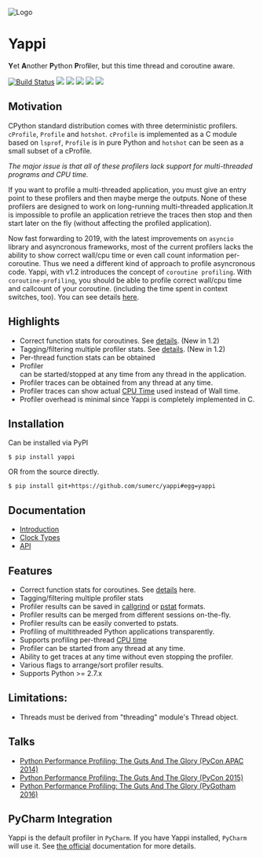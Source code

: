 ![Logo](https://camo.githubusercontent.com/628c5a0da5ce146f500b1ee43af6dcca3f4a6023/68747470733a2f2f692e696d6775722e636f6d2f78786d67476d6e2e706e67)
# Yappi
**Y**et **A**nother **P**ython **P**rof**i**ler, but this time thread and coroutine aware.

[![Build Status](https://www.travis-ci.org/sumerc/yappi.svg?branch=master)](https://www.travis-ci.org/sumerc/yappi)
![](https://img.shields.io/pypi/v/yappi.svg)
![](https://img.shields.io/pypi/dw/yappi.svg)
![](https://img.shields.io/pypi/pyversions/yappi.svg)
![](https://img.shields.io/github/last-commit/sumerc/yappi.svg)
![](https://img.shields.io/github/license/sumerc/yappi.svg)


## Motivation

CPython standard distribution comes with three deterministic profilers. `cProfile`, `Profile` and `hotshot`. `cProfile` is implemented as a C module based on `lsprof`, `Profile` is in pure Python and `hotshot` can be seen as a small subset of a cProfile. 

*The major issue is that all of these profilers lack support for multi-threaded programs and CPU time.*

If you want to profile a  multi-threaded application, you must give an entry point to these profilers and then maybe merge the outputs. None of these profilers are designed to work on long-running multi-threaded application.It is impossible to profile an application retrieve the traces then stop and then start later on the fly (without affecting the profiled application). 

Now fast forwarding to 2019, with the latest improvements on `asyncio` library and asyncronous frameworks, most of the current profilers lacks the ability to show correct wall/cpu time or even call count information per-coroutine. Thus we need a different kind of approach to profile asyncronous code. Yappi, with v1.2 introduces the concept of `coroutine profiling`. With `coroutine-profiling`, you should be able to profile correct wall/cpu time and callcount of your coroutine. (including the time spent in context switches, too).
You can see details [here](doc/coroutine_profiling.md).


## Highlights
- Correct function stats for coroutines. See [details](doc/coroutine_profiling.md). (New in 1.2)
- Tagging/filtering multiple profiler stats. See [details](doc/api.md#set_tag_callback). (New in 1.2)
- Per-thread function stats can be obtained
- Profiler can be started/stopped at any time from any thread in the application.
- Profiler traces can be obtained from any thread at any time.
- Profiler traces can show actual [CPU Time](http://en.wikipedia.org/wiki/CPU_time) used instead of Wall time.
- Profiler overhead is minimal since Yappi is completely implemented in C.

## Installation

Can be installed via PyPI

```
$ pip install yappi
```

OR from the source directly.

```
$ pip install git+https://github.com/sumerc/yappi#egg=yappi
```

## Documentation

- [Introduction](https://github.com/sumerc/yappi/blob/master/doc/introduction.md)
- [Clock Types](https://github.com/sumerc/yappi/blob/master/doc/clock_types.md)
- [API](https://github.com/sumerc/yappi/blob/master/doc/api.md)

## Features
- Correct function stats for coroutines. See [details](https://github.com/sumerc/yappi/blob/master/doc/coroutine_profiling) here.
- Tagging/filtering multiple profiler stats
- Profiler results can be saved in [callgrind](http://valgrind.org/docs/manual/cl-format.html) or [pstat](http://docs.python.org/3.4/library/profile.html#pstats.Stats) formats. 
- Profiler results can be merged from different sessions on-the-fly.
- Profiler results can be easily converted to pstats.
- Profiling of multithreaded Python applications transparently.
- Supports profiling per-thread [CPU time](http://en.wikipedia.org/wiki/CPU_time)
- Profiler can be started from any thread at any time.
- Ability to get traces at any time without even stopping the profiler.
- Various flags to arrange/sort profiler results.
- Supports Python >= 2.7.x

## Limitations:
* Threads must be derived from "threading" module's Thread object.

## Talks

- [Python Performance Profiling: The Guts And The Glory (PyCon APAC 2014)](https://www.youtube.com/watch?v=BOKcZjI5zME)
- [Python Performance Profiling: The Guts And The Glory (PyCon 2015)](https://www.youtube.com/watch?v=4uJWWXYHxaM)
- [Python Performance Profiling: The Guts And The Glory (PyGotham 2016)](https://www.youtube.com/watch?v=EJ87Kfzvnbs)

## PyCharm Integration

Yappi is the default profiler in `PyCharm`. If you have Yappi installed, `PyCharm` will use it. See [the official](https://www.jetbrains.com/help/pycharm/profiler.html) documentation for more details.

